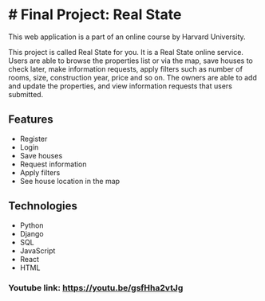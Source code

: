 

# # Final Project: Real State

This web application is a part of an online course by Harvard University.

This project is called Real State for you. It is a Real State online service. Users are able to browse the properties list or via the map, save houses to check later, make information requests, apply filters such as number of rooms, size, construction year, price and so on. The owners are able to add and update the properties, and view information requests that users submitted.

## Features
-  Register
-  Login
-  Save houses
-  Request information
-  Apply filters
-  See house location in the map

## Technologies
- Python
-  Django
-  SQL
-  JavaScript
-  React
-  HTML

### Youtube link: https://youtu.be/gsfHha2vtJg



